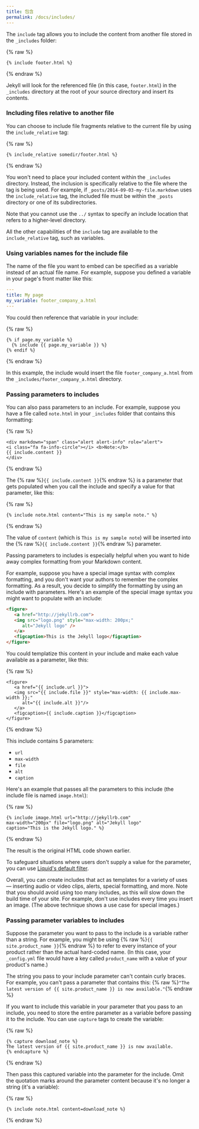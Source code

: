 ```yaml
---
title: 包含
permalink: /docs/includes/
---
```


The `include` tag allows you to include the content from another file stored in the `_includes` folder:

{% raw %}
```liquid
{% include footer.html %}
```
{% endraw %}

Jekyll will look for the referenced file (in this case, `footer.html`) in the `_includes` directory at the root of your source directory and insert its contents.

### Including files relative to another file

You can choose to include file fragments relative to the current file by using the `include_relative` tag:

{% raw %}
```liquid
{% include_relative somedir/footer.html %}
```
{% endraw %}

You won't need to place your included content within the `_includes` directory. Instead,
the inclusion is specifically relative to the file where the tag is being used. For example,
if `_posts/2014-09-03-my-file.markdown` uses the `include_relative` tag, the included file
must be within the `_posts` directory or one of its subdirectories.

Note that you cannot use the `../` syntax to specify an include location that refers to a higher-level directory.

All the other capabilities of the `include` tag are available to the `include_relative` tag,
such as variables.

### Using variables names for the include file

The name of the file you want to embed can be specified as a variable instead of an actual file name. For example, suppose you defined a variable in your page's front matter like this:

```yaml
---
title: My page
my_variable: footer_company_a.html
---
```

You could then reference that variable in your include:

{% raw %}
```liquid
{% if page.my_variable %}
  {% include {{ page.my_variable }} %}
{% endif %}
```
{% endraw %}

In this example, the include would insert the file `footer_company_a.html` from the `_includes/footer_company_a.html` directory.

### Passing parameters to includes

You can also pass parameters to an include. For example, suppose you have a file called `note.html` in your `_includes` folder that contains this formatting:

{% raw %}
```liquid
<div markdown="span" class="alert alert-info" role="alert">
<i class="fa fa-info-circle"></i> <b>Note:</b>
{{ include.content }}
</div>
```
{% endraw %}

The {% raw %}`{{ include.content }}`{% endraw %} is a parameter that gets populated when you call the include and specify a value for that parameter, like this:

{% raw %}
```liquid
{% include note.html content="This is my sample note." %}
```
{% endraw %}

The value of `content` (which is `This is my sample note`) will be inserted into the {% raw %}`{{ include.content }}`{% endraw %} parameter.

Passing parameters to includes is especially helpful when you want to hide away complex formatting from your Markdown content.

For example, suppose you have a special image syntax with complex formatting, and you don't want your authors to remember the complex formatting. As a result, you decide to simplify the formatting by using an include with parameters. Here's an example of the special image syntax you might want to populate with an include:

```html
<figure>
   <a href="http://jekyllrb.com">
   <img src="logo.png" style="max-width: 200px;"
      alt="Jekyll logo" />
   </a>
   <figcaption>This is the Jekyll logo</figcaption>
</figure>
```

You could templatize this content in your include and make each value available as a parameter, like this:

{% raw %}
```liquid
<figure>
   <a href="{{ include.url }}">
   <img src="{{ include.file }}" style="max-width: {{ include.max-width }};"
      alt="{{ include.alt }}"/>
   </a>
   <figcaption>{{ include.caption }}</figcaption>
</figure>
```
{% endraw %}

This include contains 5 parameters:

* `url`
* `max-width`
* `file`
* `alt`
* `caption`

Here's an example that passes all the parameters to this include (the include file is named `image.html`):

{% raw %}
```liquid
{% include image.html url="http://jekyllrb.com"
max-width="200px" file="logo.png" alt="Jekyll logo"
caption="This is the Jekyll logo." %}
```
{% endraw %}

The result is the original HTML code shown earlier.

To safeguard situations where users don't supply a value for the parameter, you can use [Liquid's default filter](https://shopify.github.io/liquid/filters/default/).

Overall, you can create includes that act as templates for a variety of uses &mdash; inserting audio or video clips, alerts, special formatting, and more. Note that you should avoid using too many includes, as this will slow down the build time of your site. For example, don't use includes every time you insert an image. (The above technique shows a use case for special images.)

### Passing parameter variables to includes

Suppose the parameter you want to pass to the include is a variable rather than a string. For example, you might be using {% raw %}`{{ site.product_name }}`{% endraw %} to refer to every instance of your product rather than the actual hard-coded name. (In this case, your `_config.yml` file would have a key called `product_name` with a value of your product's name.)

The string you pass to your include parameter can't contain curly braces. For example, you can't pass a parameter that contains this: {% raw %}`"The latest version of {{ site.product_name }} is now available."`{% endraw %}

If you want to include this variable in your parameter that you pass to an include, you need to store the entire parameter as a variable before passing it to the include. You can use `capture` tags to create the variable:

{% raw %}
```liquid
{% capture download_note %}
The latest version of {{ site.product_name }} is now available.
{% endcapture %}
```
{% endraw %}

Then pass this captured variable into the parameter for the include. Omit the quotation marks around the parameter content because it's no longer a string (it's a variable):

{% raw %}
```liquid
{% include note.html content=download_note %}
```
{% endraw %}
